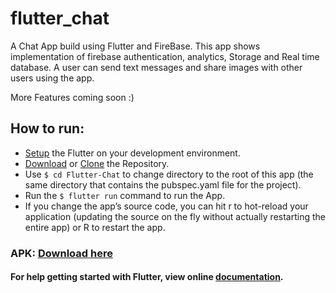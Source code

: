 # flutter_chat

A Chat App build using Flutter and FireBase. This app shows implementation of firebase authentication, analytics, Storage and Real time database. A user can send text messages and share images with other users using the app. 

More Features coming soon :)

## How to run:
* [Setup](https://flutter.io/setup/) the Flutter on your development environment.
* [Download](https://github.com/sagarchoudhary96/Flutter-Chat/archive/master.zip) or [Clone](https://github.com/sagarchoudhary96/Flutter-Chat) the Repository.
* Use `$ cd Flutter-Chat` to change directory to the root of this app (the same directory that contains the pubspec.yaml file for the project).
* Run the `$ flutter run` command to run the App.
* If you change the app’s source code, you can hit r to hot-reload your application (updating the source on the fly without actually restarting the entire app) or R to restart the app.

### APK: [Download here](http://bit.do/flutter-chat)

#### For help getting started with Flutter, view online [documentation](http://flutter.io/).
